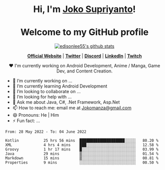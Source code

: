 <h1 align="center">Hi, I'm <a href="https://www.google.com">Joko Supriyanto</a>!</h1>
<h1 align="center">Welcome to my GitHub profile</h1>

<p align="center">
  <a href="https://github.com/jokomanza"><img src="https://github-readme-stats.vercel.app/api?username=jokomanza&hide_border=true&show_icons=true" alt="edisonlee55's github stats"></a>
</p>

<p align="center">
  <strong><a href="https://www.google.com">Official Website</a></strong> |
  <strong><a href="https://twitter.com/jokomanza">Twitter</a></strong> |
  <strong><a href="https://discord.gg/nYXzaUS">Discord</a></strong> |
  <strong><a href="https://www.linkedin.com/in/jokomanza">LinkedIn</a></strong> |
  <strong><a href="https://www.twitch.tv/jokomanza">Twitch</a></strong>
</p>

<p align="center">❤ I'm currently working on Android Development, Anime / Manga, Game Dev, and Content Creation.</p>

- 🔭 I’m currently working on ...
- 🌱 I’m currently learning Android Development
- 👯 I’m looking to collaborate on ...
- 🤔 I’m looking for help with ...
- 💬 Ask me about Java, C#, .Net Framework, Asp.Net
- 📫 How to reach me: email me at Jokomanza@gmail.com
- 😄 Pronouns: He | Him
- ⚡ Fun fact: ...

<!--START_SECTION:waka-->

```text
From: 28 May 2022 - To: 04 June 2022

Kotlin           25 hrs 56 mins  ████████████████████░░░░░   80.20 %
XML              4 hrs 4 mins    ███░░░░░░░░░░░░░░░░░░░░░░   12.58 %
Groovy           1 hr 17 mins    █░░░░░░░░░░░░░░░░░░░░░░░░   03.99 %
Java             29 mins         ▒░░░░░░░░░░░░░░░░░░░░░░░░   01.54 %
Markdown         15 mins         ▒░░░░░░░░░░░░░░░░░░░░░░░░   00.81 %
Properties       9 mins          ░░░░░░░░░░░░░░░░░░░░░░░░░   00.50 %
```

<!--END_SECTION:waka-->
